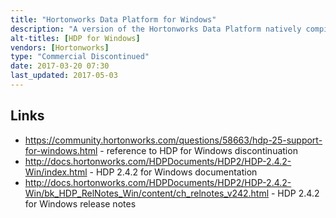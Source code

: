 ```yaml
---
title: "Hortonworks Data Platform for Windows"
description: "A version of the Hortonworks Data Platform natively compiled for Windows that was discontinued as of HDP 2.5 in August 2016.  First announced in March 2013, with a GA release in May 2013. Didn't use Apache Ambari for installation and management (instead being installed via a standard Windows installer), didn't support SmartSense, and didn't include some technologies (such as Accumulo, Atlas, Kafka, Solr, Spark and Hue)."
alt-titles: [HDP for Windows]
vendors: [Hortonworks]
type: "Commercial Discontinued"
date: 2017-03-20 07:30
last_updated: 2017-05-03
---
```

## Links

* <https://community.hortonworks.com/questions/58663/hdp-25-support-for-windows.html> - reference to HDP for Windows discontinuation
* <http://docs.hortonworks.com/HDPDocuments/HDP2/HDP-2.4.2-Win/index.html> - HDP 2.4.2 for Windows documentation
* <http://docs.hortonworks.com/HDPDocuments/HDP2/HDP-2.4.2-Win/bk_HDP_RelNotes_Win/content/ch_relnotes_v242.html> - HDP 2.4.2 for Windows release notes